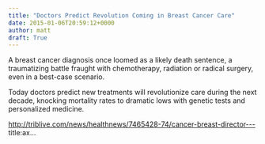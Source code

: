 ```yaml
---
title: "Doctors Predict Revolution Coming in Breast Cancer Care"
date: 2015-01-06T20:59:12+0000
author: matt
draft: True
---
```

A breast cancer diagnosis once loomed as a likely death sentence, a traumatizing battle fraught with chemotherapy, radiation or radical surgery, even in a best-case scenario.

Today doctors predict new treatments will revolutionize care during the next decade, knocking mortality rates to dramatic lows with genetic tests and personalized medicine.

http://triblive.com/news/healthnews/7465428-74/cancer-breast-director---
title:ax...
